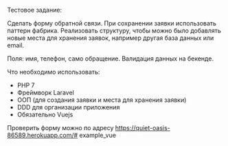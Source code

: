 Тестовое задание:

Сделать форму обратной связи.
При сохранении заявки использовать паттерн фабрика.
Реализовать структуру, чтобы можно было добавлять новые места для хранения заявок, например другая база данных или email.

Поля: имя, телефон, само обращение. Валидация данных на бекенде.

Что необходимо использовать:
- PHP 7
- Фреймворк Laravel
- ООП (для создания заявки и места для хранения заявки)
- DDD для организации приложения
- Обязательно Vuejs

Проверить форму можно по адресу https://quiet-oasis-86589.herokuapp.com/# example_vue
